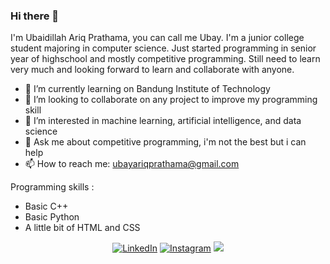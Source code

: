 ### Hi there 👋

I'm Ubaidillah Ariq Prathama, you can call me Ubay. I'm a junior college student majoring in computer science. Just started programming in senior year of highschool and mostly competitive programming. Still need to learn very much and looking forward to learn and collaborate with anyone.

- 🌱 I’m currently learning on Bandung Institute of Technology
- 👯 I’m looking to collaborate on any project to improve my programming skill
- 🤔 I’m interested in machine learning, artificial intelligence, and data science
- 💬 Ask me about competitive programming, i'm not the best but i can help
- 📫 How to reach me: ubayariqprathama@gmail.com

Programming skills :
- Basic C++
- Basic Python
- A little bit of HTML and CSS

<div>
  <p align = "center">
<a href="https://www.linkedin.com/in/ubaidillah-ariq-prathama-03535a1ba/" target="_blank"><img src="https://img.shields.io/badge/LinkedIn-%230077B5.svg?&style=flat-square&logo=linkedin&logoColor=white" alt="LinkedIn"></a>
<a href="https://www.instagram.com/ubaidillah_ariq " target="_blank"><img src="https://img.shields.io/badge/Instagram-%23E4405F.svg?&style=flat-square&logo=instagram&logoColor=white" alt="Instagram"></a>
<a href="mailto:ubayariqprathama@gmail.com"><img src="https://img.shields.io/badge/-ubayariqprathama@gmail.com-D14836?style=flat-square&logo=Gmail&logoColor=white"/></a>
  </p>
</div>
